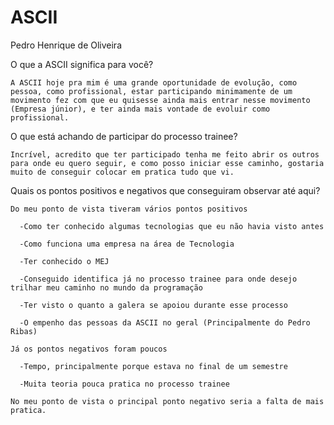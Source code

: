 # ASCII

Pedro Henrique de Oliveira 

 
O que a ASCII significa para você? 

    A ASCII hoje pra mim é uma grande oportunidade de evolução, como pessoa, como profissional, estar participando minimamente de um movimento fez com que eu quisesse ainda mais entrar nesse movimento (Empresa júnior), e ter ainda mais vontade de evoluir como profissional. 

 
O que está achando de participar do processo trainee? 

    Incrível, acredito que ter participado tenha me feito abrir os outros para onde eu quero seguir, e como posso iniciar esse caminho, gostaria muito de conseguir colocar em pratica tudo que vi. 
    

Quais os pontos positivos e negativos que conseguiram observar até aqui? 

    Do meu ponto de vista tiveram vários pontos positivos  

      -Como ter conhecido algumas tecnologias que eu não havia visto antes 

      -Como funciona uma empresa na área de Tecnologia 

      -Ter conhecido o MEJ 

      -Conseguido identifica já no processo trainee para onde desejo trilhar meu caminho no mundo da programação 

      -Ter visto o quanto a galera se apoiou durante esse processo 

      -O empenho das pessoas da ASCII no geral (Principalmente do Pedro Ribas) 

    Já os pontos negativos foram poucos 

      -Tempo, principalmente porque estava no final de um semestre 

      -Muita teoria pouca pratica no processo trainee 

    No meu ponto de vista o principal ponto negativo seria a falta de mais pratica. 
